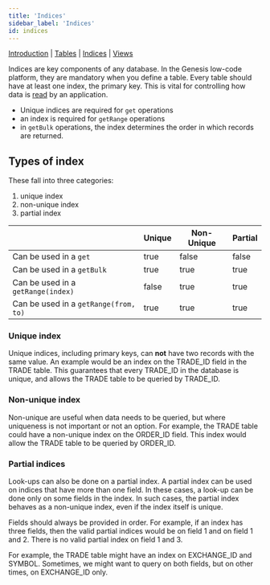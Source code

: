 ```yaml
---
title: 'Indices'
sidebar_label: 'Indices'
id: indices
---
```


[Introduction](/database/data-structures/data-structures/)  | [Tables](/database/data-structures/tables/) |  [Indices](/database/data-structures/indices/) | [Views](/database/data-structures/views/) 

Indices are key components of any database. In the Genesis low-code platform, they are mandatory when you define a  table. Every table should have at least one index, the primary key. This is vital for controlling how data is [read](/database/database-concepts/read/) by an application.

- Unique indices are required for `get` operations
- an index is required for `getRange` operations
- in `getBulk` operations, the index determines the order in which records are returned.

## Types of index
These fall into three categories:

1. unique index
2. non-unique index
3. partial index

|                                       | Unique | Non-Unique | Partial |
|---------------------------------------|--------|------------|---------|
| Can be used in a `get`                | true   | false      | false   |
| Can be used in a `getBulk`            | true   | true       | true    |
| Can be used in a `getRange(index)`    | false  | true       | true    |
| Can be used in a `getRange(from, to)` | true   | true       | true    |

### Unique index

Unique indices, including primary keys, can **not** have two records with the same value. An example would be an index on the
TRADE_ID field in the TRADE table. This guarantees that every TRADE_ID in the database is unique, and allows the TRADE table to be queried by TRADE_ID.

### Non-unique index

Non-unique are useful when data needs to be queried, but where uniqueness is not important or not an option. For example, the
TRADE table could have a non-unique index on the ORDER_ID field. This index would allow the TRADE table to be queried
by ORDER_ID.

### Partial indices

Look-ups can also be done on a partial index. A partial index can be used on indices that have more than one field. In
these cases, a look-up can be done only on some fields in the index. In such cases, the partial index behaves as a
non-unique index, even if the index itself is unique.

Fields should always be provided in order. For example, if an index has three fields, then the valid partial indices would
be on field 1 and on field 1 and 2. There is no valid partial index on field 1 and 3.

For example, the TRADE table might have an index on EXCHANGE_ID and SYMBOL. Sometimes, we might want to query on both
fields, but on other times, on EXCHANGE_ID only.

